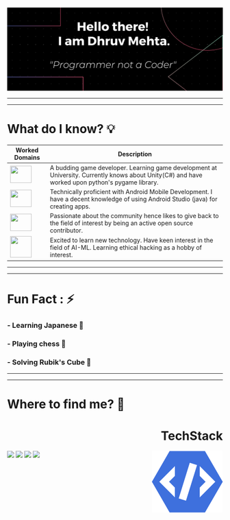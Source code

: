 ![Banner Image](https://github.com/Dhruv-194/Dhruv-194/blob/master/Images/GithubReadme%20BAnner%20long%20(1).png)

--- 



---


# What do I know? :bulb:

| Worked Domains | Description | 
| ---------------------------------------------------------------------------------------------------------------------- | --------------- | 
| <img src = "https://www.iconfinder.com/data/icons/ionicons/512/icon-game-controller-b-512.png" width="50" height="40"> | A budding game developer. Learning game development at University. Currently knows about Unity(C#) and have worked upon python's pygame library. | 
| <img src = "https://cdn.jsdelivr.net/npm/simple-icons@v3/icons/android.svg" width="50" height="40"> | Technically proficient with Android Mobile Development. I have a decent knowledge of using Android Studio (java) for creating apps.| 
| <img src = "https://cdn.jsdelivr.net/npm/simple-icons@v3/icons/opensourceinitiative.svg" width="50" height="40"> | Passionate about the community hence likes to give back to the field of interest by being an active open source contributor.|
| <img src = "https://www.iconfinder.com/data/icons/font-awesome/1792/pied-piper-alt-512.png" width="50" height="50"> | Excited to learn new technology. Have keen interest in the field of AI-ML. Learning ethical hacking as a hobby of interest. | 


--- 



---

# Fun Fact : :zap:
### - Learning Japanese :japanese_castle:
### - Playing chess :white_square_button:
### - Solving Rubik's Cube :100:


--- 



---

# Where to find me? :thinking:                
<h1 align = "right"> TechStack </h1> 
<img align="right" src="https://github.com/Dhruv-194/Dhruv-194/blob/master/Gifs/8740_developer_transparent.gif" />

<img src= "https://img.shields.io/badge/twitter-%231DA1F2.svg?&style=for-the-badge&logo=twitter&logoColor=white"> 
<img src= "https://img.shields.io/badge/twitter-%231DA1F2.svg?&style=for-the-badge&logo=twitter&logoColor=white"> 
<img src= "https://img.shields.io/badge/twitter-%231DA1F2.svg?&style=for-the-badge&logo=twitter&logoColor=white"> 
<img src= "https://img.shields.io/badge/twitter-%231DA1F2.svg?&style=for-the-badge&logo=twitter&logoColor=white"> 

